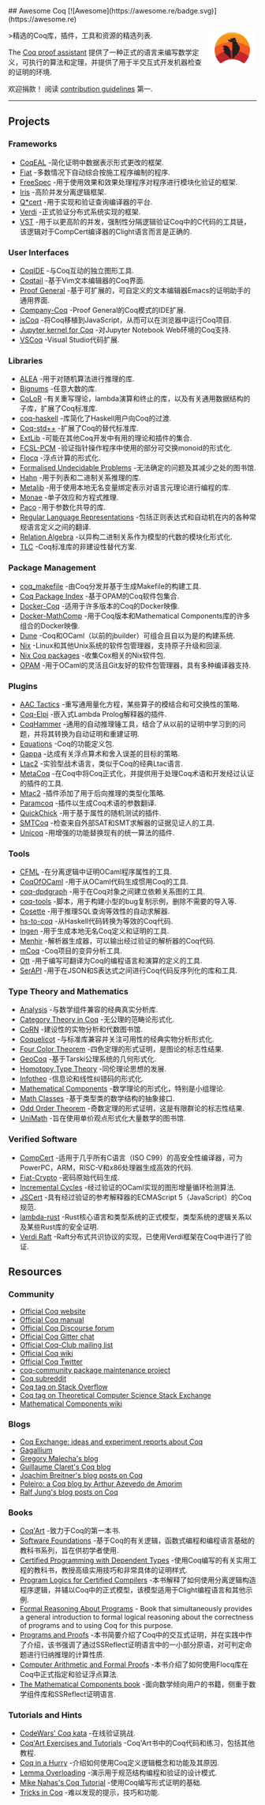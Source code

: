 <div class="github-widget" data-repo="coq-community/awesome-coq"></div>
<script async src="https://pagead2.googlesyndication.com/pagead/js/adsbygoogle.js"></script><ins class="adsbygoogle" style="display:block" data-ad-client="ca-pub-6890694312814945" data-ad-slot="5473692530" data-ad-format="auto"  data-full-width-responsive="true"></ins><script>(adsbygoogle = window.adsbygoogle || []).push({});</script>
## Awesome Coq [![Awesome](https://awesome.re/badge.svg)](https://awesome.re)

[<img src="https://raw.githubusercontent.com/coq-community/awesome-coq/master/coq-logo.svg?sanitize=true" align="right" width="100" title="Awesome Coq is a coq-community project">](https://github.com/coq-community/manifesto)

&gt;精选的Coq库，插件，工具和资源的精选列表.

The [Coq proof assistant](https://coq.inria.fr) 提供了一种正式的语言来编写数学定义，可执行的算法和定理，并提供了用于半交互式开发机器检查的证明的环境.

 欢迎捐款！  阅读 [contribution guidelines](https://github.com/coq-community/awesome-coq/blob/master/CONTRIBUTING.md) 第一.



---

## Projects

### Frameworks

- [CoqEAL](https://github.com/CoqEAL/CoqEAL) -简化证明中数据表示形式更改的框架.
- [Fiat](https://github.com/mit-plv/fiat) -多数情况下自动综合按施工程序编制的程序.
- [FreeSpec](https://github.com/ANSSI-FR/FreeSpec) -用于使用效果和效果处理程序对程序进行模块化验证的框架.
- [Iris](https://iris-project.org) -高阶并发分离逻辑框架.
- [Q\*cert](https://querycert.github.io) -用于实现和验证查询编译器的平台.
- [Verdi](https://github.com/uwplse/verdi) -正式验证分布式系统实现的框架.
- [VST](https://vst.cs.princeton.edu) -用于以更高阶的并发，强制性分隔逻辑验证Coq中的C代码的工具链，该逻辑对于CompCert编译器的Clight语言而言是正确的.

### User Interfaces

- [CoqIDE](https://coq.inria.fr/refman/practical-tools/coqide.html) -与Coq互动的独立图形工具.
- [Coqtail](https://github.com/whonore/Coqtail) -基于Vim文本编辑器的Coq界面.
- [Proof General](https://proofgeneral.github.io) -基于可扩展的，可自定义的文本编辑器Emacs的证明助手的通用界面.
- [Company-Coq](https://github.com/cpitclaudel/company-coq) -Proof General的Coq模式的IDE扩展.
- [jsCoq](https://github.com/ejgallego/jscoq) -将Coq移植到JavaScript，从而可以在浏览器中运行Coq项目.
- [Jupyter kernel for Coq](https://github.com/EugeneLoy/coq_jupyter) -对Jupyter Notebook Web环境的Coq支持.
- [VSCoq](https://github.com/coq-community/vscoq) -Visual Studio代码扩展.

### Libraries

- [ALEA](https://github.com/coq-community/alea) -用于对随机算法进行推理的库.
- [Bignums](https://github.com/coq/bignums) -任意大数的库.
- [CoLoR](http://color.inria.fr) -有关重写理论，lambda演算和终止的库，以及有关通用数据结构的子库，扩展了Coq标准库.
- [coq-haskell](https://github.com/jwiegley/coq-haskell) -库简化了Haskell用户向Coq的过渡.
- [Coq-std++](https://gitlab.mpi-sws.org/iris/stdpp) -扩展了Coq的替代标准库.
- [ExtLib](https://github.com/coq-community/coq-ext-lib) -可能在其他Coq开发中有用的理论和插件的集合.
- [FCSL-PCM](https://github.com/imdea-software/fcsl-pcm) -验证指针操作程序中使用的部分可交换monoid的形式化.
- [Flocq](http://flocq.gforge.inria.fr) -浮点计算的形式化.
- [Formalised Undecidable Problems](https://github.com/uds-psl/coq-library-undecidability) -无法确定的问题及其减少之处的图书馆.
- [Hahn](https://github.com/vafeiadis/hahn) -用于列表和二进制关系推理的库.
- [Metalib](https://github.com/plclub/metalib) -用于使用本地无名变量绑定表示对语言元理论进行编程的库.
- [Monae](https://github.com/affeldt-aist/monae) -单子效应和方程式推理.
- [Paco](http://plv.mpi-sws.org/paco/) -用于参数化共导的库.
- [Regular Language Representations](https://github.com/coq-community/reglang) -包括正则表达式和自动机在内的各种常规语言定义之间的翻译.
- [Relation Algebra](https://github.com/damien-pous/relation-algebra) -以异构二进制关系作为模型的代数的模块化形式化.
- [TLC](http://www.chargueraud.org/softs/tlc/) -Coq标准库的非建设性替代方案.

### Package Management

- [coq_makefile](https://coq.inria.fr/refman/practical-tools/utilities.html) -由Coq分发并基于生成Makefile的构建工具.
- [Coq Package Index](https://coq.inria.fr/packages.html) -基于OPAM的Coq软件包集合.
- [Docker-Coq](https://github.com/coq-community/docker-coq) -适用于许多版本的Coq的Docker映像.
- [Docker-MathComp](https://github.com/math-comp/docker-mathcomp) -用于Coq版本和Mathematical Components库的许多组合的Docker映像.
- [Dune](https://github.com/ocaml/dune) -Coq和OCaml（以前的jbuilder）可组合且自以为是的构建系统.
- [Nix](https://nixos.org/nix/) -Linux和其他Unix系统的软件包管理器，支持原子升级和回滚.
- [Nix Coq packages](https://nixos.org/nixos/packages.html?channel=nixpkgs-unstable&query=coqPackages) -收集Cox相关的Nix软件包.
- [OPAM](https://opam.ocaml.org) -用于OCaml的灵活且Git友好的软件包管理器，具有多种编译器支持.

### Plugins

- [AAC Tactics](https://github.com/coq-community/aac-tactics) -重写通用量化方程，某些算子的模结合和可交换性的策略.
- [Coq-Elpi](https://github.com/LPCIC/coq-elpi) -嵌入式Lambda Prolog解释器的插件.
- [CoqHammer](https://github.com/lukaszcz/coqhammer) -通用的自动推理锤工具，结合了从以前的证明中学习到的问题，并将其转换为自动证明和重建证明.
- [Equations](https://github.com/mattam82/Coq-Equations) -Coq的功能定义包.
- [Gappa](https://gitlab.inria.fr/gappa/coq) -达成有关浮点算术和舍入误差的目标的策略.
- [Ltac2](https://coq.inria.fr/refman/proof-engine/ltac2.html) -实验型战术语言，类似于Coq的经典Ltac语言.
- [MetaCoq](https://github.com/MetaCoq/metacoq) -在Coq中将Coq正式化，并提供用于处理Coq术语和开发经过认证的插件的工具.
- [Mtac2](https://github.com/Mtac2/Mtac2) -插件添加了用于后向推理的类型化策略.
- [Paramcoq](https://github.com/coq-community/paramcoq) -插件以生成Coq术语的参数翻译.
- [QuickChick](https://github.com/QuickChick/QuickChick) -用于基于属性的随机测试的插件.
- [SMTCoq](https://github.com/smtcoq/smtcoq) -检查来自外部SAT和SMT求解器的证据见证人的工具.
- [Unicoq](https://github.com/unicoq/unicoq) -用增强的功能替换现有的统一算法的插件.

### Tools

- [CFML](https://gitlab.inria.fr/charguer/cfml2) -在分离逻辑中证明OCaml程序属性的工具.
- [CoqOfOCaml](https://github.com/clarus/coq-of-ocaml) -用于从OCaml代码生成惯用Coq的工具.
- [coq-dpdgraph](https://github.com/Karmaki/coq-dpdgraph) -用于在Coq对象之间建立依赖关系图的工具.
- [coq-tools](https://github.com/JasonGross/coq-tools) -脚本，用于构建小型的bug复制示例，删除不需要的导入等.
- [Cosette](https://github.com/uwdb/Cosette) -用于推理SQL查询等效性的自动求解器.
- [hs-to-coq](https://github.com/antalsz/hs-to-coq) -从Haskell代码转换为等效的Coq代码.
- [lngen](https://github.com/plclub/lngen) -用于生成本地无名Coq定义和证明的工具.
- [Menhir](http://gallium.inria.fr/~fpottier/menhir/) -解析器生成器，可以输出经过验证的解析器的Coq代码.
- [mCoq](https://github.com/EngineeringSoftware/mcoq) -Coq项目的变异分析工具.
- [Ott](https://www.cl.cam.ac.uk/~pes20/ott/) -用于编写可翻译为Coq的编程语言和演算的定义的工具.
- [SerAPI](https://github.com/ejgallego/coq-serapi) -用于在JSON和S表达式之间进行Coq代码反序列化的库和工具.

### Type Theory and Mathematics

- [Analysis](https://github.com/math-comp/analysis) -与数学组件兼容的经典真实分析库.
- [Category Theory in Coq](https://github.com/jwiegley/category-theory) -无公理的范畴论形式化.
- [CoRN](https://github.com/coq-community/corn) -建设性的实物分析和代数图书馆.
- [Coquelicot](https://gitlab.inria.fr/coquelicot/coquelicot) -与标准库兼容并关注可用性的经典实物分析形式化.
- [Four Color Theorem](https://github.com/math-comp/fourcolor) -四色定理的形式证明，是图论的标志性结果.
- [GeoCoq](https://github.com/GeoCoq/GeoCoq) -基于Tarski公理系统的几何形式化.
- [Homotopy Type Theory](https://github.com/HoTT/HoTT) -同伦理论思想的发展.
- [Infotheo](https://github.com/affeldt-aist/infotheo) -信息论和线性纠错码的形式化.
- [Mathematical Components](http://math-comp.github.io) -数学理论的形式化，特别是小组理论.
- [Math Classes](https://github.com/coq-community/math-classes) -基于类型类的数学结构的抽象接口.
- [Odd Order Theorem](https://github.com/math-comp/odd-order) -奇数定理的形式证明，这是有限群论的标志性结果.
- [UniMath](https://github.com/UniMath/UniMath) -旨在使用单价观点形式化大量数学的图书馆.

### Verified Software

- [CompCert](http://compcert.inria.fr) -适用于几乎所有C语言（ISO C99）的高安全性编译器，可为PowerPC，ARM，RISC-V和x86处理器生成高效的代码.
- [Fiat-Crypto](https://github.com/mit-plv/fiat-crypto) -密码原始代码生成.
- [Incremental Cycles](https://gitlab.inria.fr/agueneau/incremental-cycles) -经过验证的OCaml实现的图形增量循环检测算法.
- [JSCert](https://github.com/jscert/jscert) -具有经过验证的参考解释器的ECMAScript 5（JavaScript）的Coq规范.
- [lambda-rust](https://gitlab.mpi-sws.org/iris/lambda-rust) -Rust核心语言和类型系统的正式模型，类型系统的逻辑关系以及某些Rust库的安全证明.
- [Verdi Raft](https://github.com/uwplse/verdi-raft) -Raft分布式共识协议的实现，已使用Verdi框架在Coq中进行了验证.

## Resources

### Community

- [Official Coq website](https://coq.inria.fr)
- [Official Coq manual](https://coq.inria.fr/refman/)
- [Official Coq Discourse forum](https://coq.discourse.group)
- [Official Coq Gitter chat](https://gitter.im/coq/coq)
- [Official Coq-Club mailing list](https://sympa.inria.fr/sympa/arc/coq-club)
- [Official Coq wiki](https://github.com/coq/coq/wiki)
- [Official Coq Twitter](https://twitter.com/CoqLang)
- [coq-community package maintenance project](https://github.com/coq-community/manifesto)
- [Coq subreddit](https://www.reddit.com/r/coq/)
- [Coq tag on Stack Overflow](https://stackoverflow.com/questions/tagged/coq)
- [Coq tag on Theoretical Computer Science Stack Exchange](https://cstheory.stackexchange.com/questions/tagged/coq)
- [Mathematical Components wiki](https://github.com/math-comp/math-comp/wiki)

### Blogs

- [Coq Exchange: ideas and experiment reports about Coq](https://project.inria.fr/coqexchange/news/)
- [Gagallium](http://gallium.inria.fr/blog)
- [Gregory Malecha's blog](https://gmalecha.github.io)
- [Guillaume Claret's Coq blog](http://coq-blog.clarus.me)
- [Joachim Breitner's blog posts on Coq](http://www.joachim-breitner.de/blog/tag/Coq)
- [Poleiro: a Coq blog by Arthur Azevedo de Amorim](http://poleiro.info)
- [Ralf Jung's blog posts on Coq](https://www.ralfj.de/blog/categories/coq.html)

### Books

- [Coq'Art](https://www.labri.fr/perso/casteran/CoqArt/) -致力于Coq的第一本书.
- [Software Foundations](https://softwarefoundations.cis.upenn.edu) -基于Coq的有关逻辑，函数式编程和编程语言基础的教科书系列，旨在供初学者使用.
- [Certified Programming with Dependent Types](http://adam.chlipala.net/cpdt/) -使用Coq编写的有关实用工程的教科书，教授高级实用技巧和非常具体的证明样式.
- [Program Logics for Certified Compilers](https://www.cambridge.org/us/academic/subjects/computer-science/programming-languages-and-applied-logic/program-logics-certified-compilers) -本书解释了如何使用分离逻辑构造程序逻辑，并辅以Coq中的正式模型，该模型适用于Clight编程语言和其他示例.
- [Formal Reasoning About Programs](http://adam.chlipala.net/frap/) - Book that simultaneously provides a general introduction to formal logical reasoning about the correctness of programs and to using Coq for this purpose.
- [Programs and Proofs](https://ilyasergey.net/pnp/) -本书简要介绍了Coq中的交互式证明，并在实践中作了介绍，该书强调了通过SSReflect证明语言中的一小部分原语，对可判定命题进行归纳推理的计算性质.
- [Computer Arithmetic and Formal Proofs](http://iste.co.uk/book.php?id=1238) -本书介绍了如何使用Flocq库在Coq中正式指定和验证浮点算法.
- [The Mathematical Components book](https://math-comp.github.io/mcb/) -面向数学倾向用户的书籍，侧重于数学组件库和SSReflect证明语言.

### Tutorials and Hints

- [CodeWars' Coq kata](https://www.codewars.com/kata/search/coq) -在线验证挑战.
- [Coq'Art Exercises and Tutorials](https://github.com/coq-community/coq-art) -Coq&#39;Art书中的Coq代码和练习，包括其他教程.
- [Coq in a Hurry](http://cel.archives-ouvertes.fr/inria-00001173) -介绍如何使用Coq定义逻辑概念和功能及其原因.
- [Lemma Overloading](https://github.com/coq-community/lemma-overloading) -演示用于规范结构编程和验证的设计模式.
- [Mike Nahas's Coq Tutorial](https://mdnahas.github.io/doc/nahas_tutorial.html) -使用Coq编写形式证明的基础.
- [Tricks in Coq](https://github.com/tchajed/coq-tricks) -难以发现的提示，技巧和功能.

